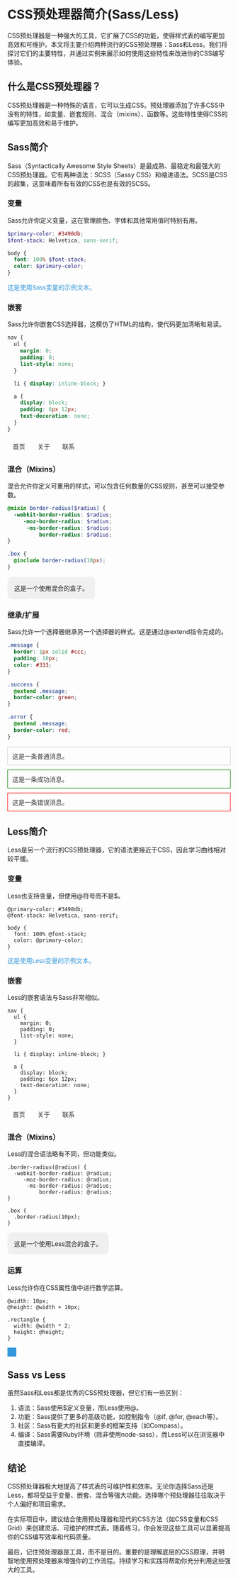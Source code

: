 # CSS预处理器简介(Sass/Less)

CSS预处理器是一种强大的工具，它扩展了CSS的功能，使得样式表的编写更加高效和可维护。本文将主要介绍两种流行的CSS预处理器：Sass和Less。我们将探讨它们的主要特性，并通过实例来展示如何使用这些特性来改进你的CSS编写体验。

## 什么是CSS预处理器？

CSS预处理器是一种特殊的语言，它可以生成CSS。预处理器添加了许多CSS中没有的特性，如变量、嵌套规则、混合（mixins）、函数等。这些特性使得CSS的编写更加高效和易于维护。

## Sass简介

Sass（Syntactically Awesome Style Sheets）是最成熟、最稳定和最强大的CSS预处理器。它有两种语法：SCSS（Sassy CSS）和缩进语法。SCSS是CSS的超集，这意味着所有有效的CSS也是有效的SCSS。

### 变量

Sass允许你定义变量，这在管理颜色、字体和其他常用值时特别有用。

```scss
$primary-color: #3498db;
$font-stack: Helvetica, sans-serif;

body {
  font: 100% $font-stack;
  color: $primary-color;
}
```

<div class="sass-variables-demo">这是使用Sass变量的示例文本。</div>

<style>
.sass-variables-demo {
  font: 100% Helvetica, sans-serif;
  color: #3498db;
}
</style>

### 嵌套

Sass允许你嵌套CSS选择器，这模仿了HTML的结构，使代码更加清晰和易读。

```scss
nav {
  ul {
    margin: 0;
    padding: 0;
    list-style: none;
  }

  li { display: inline-block; }

  a {
    display: block;
    padding: 6px 12px;
    text-decoration: none;
  }
}
```

<nav class="sass-nesting-demo">
  <ul>
    <li><a href="#">首页</a></li>
    <li><a href="#">关于</a></li>
    <li><a href="#">联系</a></li>
  </ul>
</nav>

<style>
.sass-nesting-demo ul {
  margin: 0;
  padding: 0;
  list-style: none;
}
.sass-nesting-demo li {
  display: inline-block;
}
.sass-nesting-demo a {
  display: block;
  padding: 6px 12px;
  text-decoration: none;
  color: #333;
}
</style>

### 混合（Mixins）

混合允许你定义可重用的样式，可以包含任何数量的CSS规则，甚至可以接受参数。

```scss
@mixin border-radius($radius) {
  -webkit-border-radius: $radius;
     -moz-border-radius: $radius;
      -ms-border-radius: $radius;
          border-radius: $radius;
}

.box {
  @include border-radius(10px);
}
```

<div class="sass-mixin-demo">这是一个使用混合的盒子。</div>

<style>
.sass-mixin-demo {
  -webkit-border-radius: 10px;
     -moz-border-radius: 10px;
      -ms-border-radius: 10px;
          border-radius: 10px;
  background-color: #f0f0f0;
  padding: 15px;
  display: inline-block;
}
</style>

### 继承/扩展

Sass允许一个选择器继承另一个选择器的样式。这是通过@extend指令完成的。

```scss
.message {
  border: 1px solid #ccc;
  padding: 10px;
  color: #333;
}

.success {
  @extend .message;
  border-color: green;
}

.error {
  @extend .message;
  border-color: red;
}
```

<div class="sass-extend-demo message">这是一条普通消息。</div>
<div class="sass-extend-demo success">这是一条成功消息。</div>
<div class="sass-extend-demo error">这是一条错误消息。</div>

<style>
.sass-extend-demo {
  border: 1px solid #ccc;
  padding: 10px;
  color: #333;
  margin-bottom: 10px;
}
.sass-extend-demo.success {
  border-color: green;
}
.sass-extend-demo.error {
  border-color: red;
}
</style>

## Less简介

Less是另一个流行的CSS预处理器，它的语法更接近于CSS，因此学习曲线相对较平缓。

### 变量

Less也支持变量，但使用@符号而不是$。

```less
@primary-color: #3498db;
@font-stack: Helvetica, sans-serif;

body {
  font: 100% @font-stack;
  color: @primary-color;
}
```

<div class="less-variables-demo">这是使用Less变量的示例文本。</div>

<style>
.less-variables-demo {
  font: 100% Helvetica, sans-serif;
  color: #3498db;
}
</style>

### 嵌套

Less的嵌套语法与Sass非常相似。

```less
nav {
  ul {
    margin: 0;
    padding: 0;
    list-style: none;
  }

  li { display: inline-block; }

  a {
    display: block;
    padding: 6px 12px;
    text-decoration: none;
  }
}
```

<nav class="less-nesting-demo">
  <ul>
    <li><a href="#">首页</a></li>
    <li><a href="#">关于</a></li>
    <li><a href="#">联系</a></li>
  </ul>
</nav>

<style>
.less-nesting-demo ul {
  margin: 0;
  padding: 0;
  list-style: none;
}
.less-nesting-demo li {
  display: inline-block;
}
.less-nesting-demo a {
  display: block;
  padding: 6px 12px;
  text-decoration: none;
  color: #333;
}
</style>

### 混合（Mixins）

Less的混合语法略有不同，但功能类似。

```less
.border-radius(@radius) {
  -webkit-border-radius: @radius;
     -moz-border-radius: @radius;
      -ms-border-radius: @radius;
          border-radius: @radius;
}

.box {
  .border-radius(10px);
}
```

<div class="less-mixin-demo">这是一个使用Less混合的盒子。</div>

<style>
.less-mixin-demo {
  -webkit-border-radius: 10px;
     -moz-border-radius: 10px;
      -ms-border-radius: 10px;
          border-radius: 10px;
  background-color: #f0f0f0;
  padding: 15px;
  display: inline-block;
}
</style>

### 运算

Less允许你在CSS属性值中进行数学运算。

```less
@width: 10px;
@height: @width + 10px;

.rectangle {
  width: @width * 2;
  height: @height;
}
```

<div class="less-operations-demo"></div>

<style>
.less-operations-demo {
  width: 20px;
  height: 20px;
  background-color: #3498db;
}
</style>

## Sass vs Less

虽然Sass和Less都是优秀的CSS预处理器，但它们有一些区别：

1. 语法：Sass使用$定义变量，而Less使用@。
2. 功能：Sass提供了更多的高级功能，如控制指令（@if, @for, @each等）。
3. 社区：Sass有更大的社区和更多的框架支持（如Compass）。
4. 编译：Sass需要Ruby环境（除非使用node-sass），而Less可以在浏览器中直接编译。

## 结论

CSS预处理器极大地提高了样式表的可维护性和效率。无论你选择Sass还是Less，都将受益于变量、嵌套、混合等强大功能。选择哪个预处理器往往取决于个人偏好和项目需求。

在实际项目中，建议结合使用预处理器和现代的CSS方法（如CSS变量和CSS Grid）来创建灵活、可维护的样式表。随着练习，你会发现这些工具可以显著提高你的CSS编写效率和代码质量。

最后，记住预处理器是工具，而不是目的。重要的是理解底层的CSS原理，并明智地使用预处理器来增强你的工作流程。持续学习和实践将帮助你充分利用这些强大的工具。
